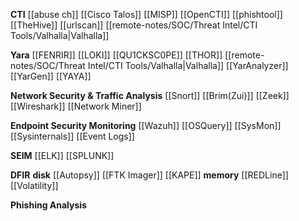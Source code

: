 **CTI**
[[abuse ch]]
[[Cisco Talos]]
[[MISP]]
[[OpenCTI]]
[[phishtool]]
[[TheHive]]
[[urlscan]]
[[remote-notes/SOC/Threat Intel/CTI Tools/Valhalla|Valhalla]]

**Yara**
[[FENRIR]]
[[LOKI]]
[[QU1CKSC0PE]]
[[THOR]]
[[remote-notes/SOC/Threat Intel/CTI Tools/Valhalla|Valhalla]]
[[YarAnalyzer]]
[[YarGen]]
[[YAYA]]

**Network Security & Traffic Analysis**
[[Snort]]
[[Brim(Zui)]]
[[Zeek]]
[[Wireshark]]
[[Network Miner]]

**Endpoint Security Monitoring**
[[Wazuh]]
[[OSQuery]]
[[SysMon]]
[[Sysinternals]]
[[Event Logs]]

**SEIM**
[[ELK]]
[[SPLUNK]]

**DFIR**
**disk**
[[Autopsy]]
[[FTK Imager]]
[[KAPE]]
**memory**
[[REDLine]]
[[Volatility]]

**Phishing Analysis**
